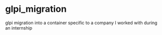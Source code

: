 # glpi_migration
glpi migration into a container specific to a company I worked with during an internship
